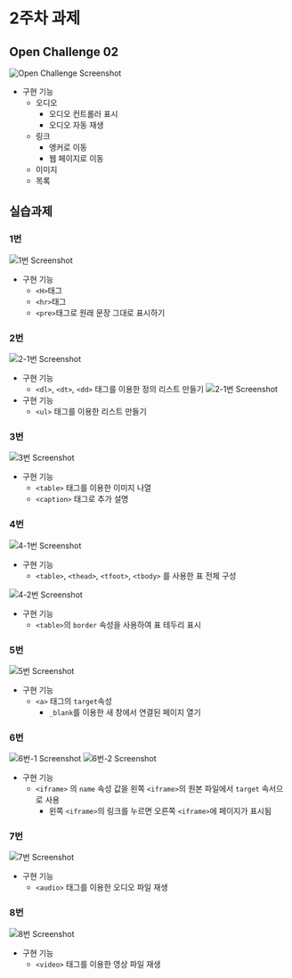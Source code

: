 # 2주차 과제
## Open Challenge 02
![Open Challenge Screenshot](md/oc2.png)
* 구현 기능
    * 오디오
        * 오디오 컨트롤러 표시
        * 오디오 자동 재생
    * 링크
        * 앵커로 이동
        * 웹 페이지로 이동
    * 이미지
    * 목록

## 실습과제
### 1번
![1번 Screenshot](md/p2-01.png)
* 구현 기능
    * `<H>`태그
    * `<hr>`태그
    * `<pre>`태그로 원래 문장 그대로 표시하기

### 2번
![2-1번 Screenshot](md/p2-02-1.png)
* 구현 기능
    * `<dl>`, `<dt>`, `<dd>` 태그를 이용한 정의 리스트 만들기
![2-1번 Screenshot](md/p2-02-2.png)
* 구현 기능
    * `<ul>` 태그를 이용한 리스트 만들기

### 3번
![3번 Screenshot](md/p2-03.png)
* 구현 기능
    * `<table>` 태그를 이용한 이미지 나열
    * `<caption>` 태그로 추가 설명

### 4번
![4-1번 Screenshot](md/p2-04-1.png)
* 구현 기능
    * `<table>`, `<thead>`, `<tfoot>`, `<tbody>` 를 사용한 표 전체 구성

![4-2번 Screenshot](md/p2-04-2.png)
* 구현 기능
    * `<table>`의 `border` 속성을 사용하여 표 테두리 표시

### 5번
![5번 Screenshot](md/p2-05.png)
* 구현 기능
    * `<a>` 태그의 `target`속성
        * `_blank`를 이용한 새 창에서 연결된 페이지 열기

### 6번
![6번-1 Screenshot](md/p2-06-1.png)
![6번-2 Screenshot](md/p2-06-2.png)
* 구현 기능
    * `<iframe>` 의 `name` 속성 값을 왼쪽 `<iframe>`의 원본 파일에서 `target` 속서으로 사용
        * 왼쪽 `<iframe>`의 링크를 누르면 오른쪽 `<iframe>`에 페이지가 표시됨

### 7번
![7번 Screenshot](md/p2-07.png)
* 구현 기능
    * `<audio>` 태그를 이용한 오디오 파일 재생

### 8번
![8번 Screenshot](md/p2-08.png)
* 구현 기능
    * `<video>` 태그를 이용한 영상 파일 재생




